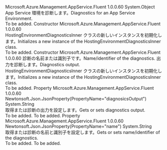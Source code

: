 <Type Name="HostingEnvironmentDiagnosticsInner" FullName="Microsoft.Azure.Management.AppService.Fluent.Models.HostingEnvironmentDiagnosticsInner">
  <TypeSignature Language="C#" Value="public class HostingEnvironmentDiagnosticsInner" />
  <TypeSignature Language="ILAsm" Value=".class public auto ansi beforefieldinit HostingEnvironmentDiagnosticsInner extends System.Object" />
  <TypeSignature Language="DocId" Value="T:Microsoft.Azure.Management.AppService.Fluent.Models.HostingEnvironmentDiagnosticsInner" />
  <TypeSignature Language="VB.NET" Value="Public Class HostingEnvironmentDiagnosticsInner" />
  <TypeSignature Language="F#" Value="type HostingEnvironmentDiagnosticsInner = class" />
  <AssemblyInfo>
    <AssemblyName>Microsoft.Azure.Management.AppService.Fluent</AssemblyName>
    <AssemblyVersion>1.0.0.60</AssemblyVersion>
  </AssemblyInfo>
  <Base>
    <BaseTypeName>System.Object</BaseTypeName>
  </Base>
  <Interfaces />
  <Docs>
    <summary>
            <span data-ttu-id="a8935-101">App Service 環境を診断します。</span><span class="sxs-lookup"><span data-stu-id="a8935-101">Diagnostics for an App Service Environment.</span></span>
            </summary>
    <remarks>To be added.</remarks>
  </Docs>
  <Members>
    <Member MemberName=".ctor">
      <MemberSignature Language="C#" Value="public HostingEnvironmentDiagnosticsInner ();" />
      <MemberSignature Language="ILAsm" Value=".method public hidebysig specialname rtspecialname instance void .ctor() cil managed" />
      <MemberSignature Language="DocId" Value="M:Microsoft.Azure.Management.AppService.Fluent.Models.HostingEnvironmentDiagnosticsInner.#ctor" />
      <MemberSignature Language="VB.NET" Value="Public Sub New ()" />
      <MemberType>Constructor</MemberType>
      <AssemblyInfo>
        <AssemblyName>Microsoft.Azure.Management.AppService.Fluent</AssemblyName>
        <AssemblyVersion>1.0.0.60</AssemblyVersion>
      </AssemblyInfo>
      <Parameters />
      <Docs>
        <summary>
            <span data-ttu-id="a8935-102">HostingEnvironmentDiagnosticsInner クラスの新しいインスタンスを初期化します。</span><span class="sxs-lookup"><span data-stu-id="a8935-102">Initializes a new instance of the HostingEnvironmentDiagnosticsInner class.</span></span>
            </summary>
        <remarks>To be added.</remarks>
      </Docs>
    </Member>
    <Member MemberName=".ctor">
      <MemberSignature Language="C#" Value="public HostingEnvironmentDiagnosticsInner (string name = null, string diagnosicsOutput = null);" />
      <MemberSignature Language="ILAsm" Value=".method public hidebysig specialname rtspecialname instance void .ctor(string name, string diagnosicsOutput) cil managed" />
      <MemberSignature Language="DocId" Value="M:Microsoft.Azure.Management.AppService.Fluent.Models.HostingEnvironmentDiagnosticsInner.#ctor(System.String,System.String)" />
      <MemberSignature Language="VB.NET" Value="Public Sub New (Optional name As String = null, Optional diagnosicsOutput As String = null)" />
      <MemberSignature Language="F#" Value="new Microsoft.Azure.Management.AppService.Fluent.Models.HostingEnvironmentDiagnosticsInner : string * string -&gt; Microsoft.Azure.Management.AppService.Fluent.Models.HostingEnvironmentDiagnosticsInner" Usage="new Microsoft.Azure.Management.AppService.Fluent.Models.HostingEnvironmentDiagnosticsInner (name, diagnosicsOutput)" />
      <MemberType>Constructor</MemberType>
      <AssemblyInfo>
        <AssemblyName>Microsoft.Azure.Management.AppService.Fluent</AssemblyName>
        <AssemblyVersion>1.0.0.60</AssemblyVersion>
      </AssemblyInfo>
      <Parameters>
        <Parameter Name="name" Type="System.String" />
        <Parameter Name="diagnosicsOutput" Type="System.String" />
      </Parameters>
      <Docs>
        <param name="name"><span data-ttu-id="a8935-103">診断の名前または識別子です。</span><span class="sxs-lookup"><span data-stu-id="a8935-103">Name/identifier of the diagnostics.</span></span></param>
        <param name="diagnosicsOutput"><span data-ttu-id="a8935-104">出力を診断します。</span><span class="sxs-lookup"><span data-stu-id="a8935-104">Diagnostics output.</span></span></param>
        <summary>
            <span data-ttu-id="a8935-105">HostingEnvironmentDiagnosticsInner クラスの新しいインスタンスを初期化します。</span><span class="sxs-lookup"><span data-stu-id="a8935-105">Initializes a new instance of the HostingEnvironmentDiagnosticsInner class.</span></span>
            </summary>
        <remarks>To be added.</remarks>
      </Docs>
    </Member>
    <Member MemberName="DiagnosicsOutput">
      <MemberSignature Language="C#" Value="public string DiagnosicsOutput { get; set; }" />
      <MemberSignature Language="ILAsm" Value=".property instance string DiagnosicsOutput" />
      <MemberSignature Language="DocId" Value="P:Microsoft.Azure.Management.AppService.Fluent.Models.HostingEnvironmentDiagnosticsInner.DiagnosicsOutput" />
      <MemberSignature Language="VB.NET" Value="Public Property DiagnosicsOutput As String" />
      <MemberSignature Language="F#" Value="member this.DiagnosicsOutput : string with get, set" Usage="Microsoft.Azure.Management.AppService.Fluent.Models.HostingEnvironmentDiagnosticsInner.DiagnosicsOutput" />
      <MemberType>Property</MemberType>
      <AssemblyInfo>
        <AssemblyName>Microsoft.Azure.Management.AppService.Fluent</AssemblyName>
        <AssemblyVersion>1.0.0.60</AssemblyVersion>
      </AssemblyInfo>
      <Attributes>
        <Attribute>
          <AttributeName>Newtonsoft.Json.JsonProperty(PropertyName="diagnosicsOutput")</AttributeName>
        </Attribute>
      </Attributes>
      <ReturnValue>
        <ReturnType>System.String</ReturnType>
      </ReturnValue>
      <Docs>
        <summary>
            <span data-ttu-id="a8935-106">取得または診断の出力を設定します。</span><span class="sxs-lookup"><span data-stu-id="a8935-106">Gets or sets diagnostics output.</span></span>
            </summary>
        <value>To be added.</value>
        <remarks>To be added.</remarks>
      </Docs>
    </Member>
    <Member MemberName="Name">
      <MemberSignature Language="C#" Value="public string Name { get; set; }" />
      <MemberSignature Language="ILAsm" Value=".property instance string Name" />
      <MemberSignature Language="DocId" Value="P:Microsoft.Azure.Management.AppService.Fluent.Models.HostingEnvironmentDiagnosticsInner.Name" />
      <MemberSignature Language="VB.NET" Value="Public Property Name As String" />
      <MemberSignature Language="F#" Value="member this.Name : string with get, set" Usage="Microsoft.Azure.Management.AppService.Fluent.Models.HostingEnvironmentDiagnosticsInner.Name" />
      <MemberType>Property</MemberType>
      <AssemblyInfo>
        <AssemblyName>Microsoft.Azure.Management.AppService.Fluent</AssemblyName>
        <AssemblyVersion>1.0.0.60</AssemblyVersion>
      </AssemblyInfo>
      <Attributes>
        <Attribute>
          <AttributeName>Newtonsoft.Json.JsonProperty(PropertyName="name")</AttributeName>
        </Attribute>
      </Attributes>
      <ReturnValue>
        <ReturnType>System.String</ReturnType>
      </ReturnValue>
      <Docs>
        <summary>
            <span data-ttu-id="a8935-107">取得または診断の名前と識別子を設定します。</span><span class="sxs-lookup"><span data-stu-id="a8935-107">Gets or sets name/identifier of the diagnostics.</span></span>
            </summary>
        <value>To be added.</value>
        <remarks>To be added.</remarks>
      </Docs>
    </Member>
  </Members>
</Type>